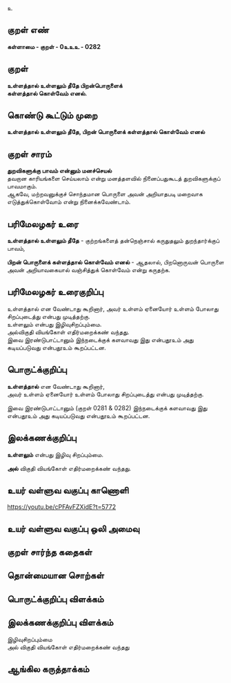 உ

## குறள் எண் 

**கள்ளாமை  - குறள் - 0உஉஉ - 0282**  

## குறள் 

**உள்ளத்தால் உள்ளலும் தீதே பிறன்பொருளைக்  
கள்ளத்தால் கொள்வேம் எனல்.**

## கொண்டு கூட்டும் முறை

**உள்ளத்தால் உள்ளலும் தீதே, பிறன் பொருளைக் கள்ளத்தால் கொள்வேம் எனல்**

## குறள் சாரம் 

**துறவிகளுக்கு பாவம் என்னும் மனச்செயல்**  
தவறான காரியங்களை செய்யலாம் என்று மனத்தளவில் நினைப்பதுகூடத் துறவிகளுக்குப் பாவமாகும்.  
ஆகவே, மற்றவனுக்குச் சொந்தமான பொருளை அவன் அறியாதபடி மறைவாக எடுத்துக்கொள்வோம் என்று நினைக்கவேண்டாம்.  

## பரிமேலழகர் உரை

**உள்ளத்தால் உள்ளலும் தீதே** - குற்றங்களைத் தன்நெஞ்சால் கருதுதலும் துறந்தார்க்குப் பாவம்,   

**பிறன் பொருளைக் கள்ளத்தால் கொள்வேம் எனல்** - ஆதலால், பிறனொருவன் பொருளை அவன் அறியாவகையால் வஞ்சித்துக் கொள்வேம் என்று கருதற்க. 

## பரிமேலழகர் உரைகுறிப்பு   

உள்ளத்தால் என வேண்டாது கூறினார், அவர் உள்ளம் ஏனையோர் உள்ளம் போலாது சிறப்புடைத்து என்பது முடித்தற்கு.   
உள்ளலும் என்பது இழிவுசிறப்பும்மை.   
அல்விகுதி வியங்கோள் எதிர்மறைக்கண் வந்தது.  
இவை இரண்டுபாட்டானும் இந்நடைக்குக் களவாவது இது என்பதூஉம் அது கடியப்படுவது என்பதூஉம் கூறப்பட்டன.   

## பொருட்க்குறிப்பு 

**உள்ளத்தால்** என வேண்டாது கூறினார்,   
அவர் உள்ளம் ஏனையோர் உள்ளம் போலாது சிறப்புடைத்து என்பது முடித்தற்கு.   

இவை இரண்டுபாட்டானும் (குறள் 0281 & 0282) இந்நடைக்குக் களவாவது இது என்பதூஉம் அது கடியப்படுவது என்பதூஉம் கூறப்பட்டன.   

## இலக்கணக்குறிப்பு  

**உள்ளலும்** என்பது இழிவு சிறப்பும்மை.   

**அல்** விகுதி வியங்கோள் எதிர்மறைக்கண் வந்தது.  

## உயர் வள்ளுவ வகுப்பு காணொளி

https://youtu.be/cPFAvFZXidE?t=5772

## உயர் வள்ளுவ வகுப்பு ஒலி அமைவு 

 
## குறள் சார்ந்த கதைகள் 


## தொன்மையான சொற்கள்


## பொருட்க்குறிப்பு விளக்கம்


## இலக்கணக்குறிப்பு விளக்கம்

இழிவுசிறப்பும்மை    
அல் விகுதி வியங்கோள் எதிர்மறைக்கண் வந்தது

## ஆங்கில கருத்தாக்கம் 


